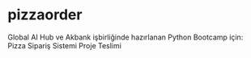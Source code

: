 # pizzaorder
Global AI Hub ve Akbank işbirliğinde hazırlanan Python Bootcamp için: Pizza Sipariş Sistemi Proje Teslimi
